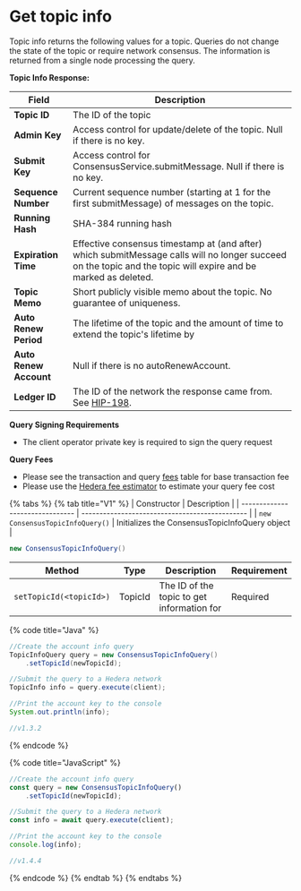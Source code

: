 # Get topic info

Topic info returns the following values for a topic. Queries do not change the state of the topic or require network consensus. The information is returned from a single node processing the query.

**Topic Info Response:**

| **Field**              | **Description**                                                                                                                                                |
| ---------------------- | -------------------------------------------------------------------------------------------------------------------------------------------------------------- |
| **Topic ID**           | The ID of the topic                                                                                                                                            |
| **Admin Key**          | Access control for update/delete of the topic. Null if there is no key.                                                                                        |
| **Submit Key**         | Access control for ConsensusService.submitMessage. Null if there is no key.                                                                                    |
| **Sequence Number**    | Current sequence number (starting at 1 for the first submitMessage) of messages on the topic.                                                                  |
| **Running Hash**       | SHA-384 running hash                                                                                                                                           |
| **Expiration Time**    | Effective consensus timestamp at (and after) which submitMessage calls will no longer succeed on the topic and the topic will expire and be marked as deleted. |
| **Topic Memo**         | Short publicly visible memo about the topic. No guarantee of uniqueness.                                                                                       |
| **Auto Renew Period**  | The lifetime of the topic and the amount of time to extend the topic's lifetime by                                                                             |
| **Auto Renew Account** | Null if there is no autoRenewAccount.                                                                                                                          |
| **Ledger ID**          | The ID of the network the response came from. See [HIP-198](https://hips.hedera.com/hip/hip-198).                                                              |

**Query Signing Requirements**

* The client operator private key is required to sign the query request

**Query Fees**

* Please see the transaction and query [fees](broken-reference) table for base transaction fee
* Please use the [Hedera fee estimator](https://hedera.com/fees) to estimate your query fee cost

{% tabs %}
{% tab title="V1" %}
| Constructor                     | Description                                    |
| ------------------------------- | ---------------------------------------------- |
| `new ConsensusTopicInfoQuery()` | Initializes the ConsensusTopicInfoQuery object |

```java
new ConsensusTopicInfoQuery()
```

| Method                  | Type    | Description                                | Requirement |
| ----------------------- | ------- | ------------------------------------------ | ----------- |
| `setTopicId(<topicId>)` | TopicId | The ID of the topic to get information for | Required    |

{% code title="Java" %}
```java
//Create the account info query
TopicInfoQuery query = new ConsensusTopicInfoQuery()
    .setTopicId(newTopicId);

//Submit the query to a Hedera network
TopicInfo info = query.execute(client);

//Print the account key to the console
System.out.println(info);

//v1.3.2
```
{% endcode %}

{% code title="JavaScript" %}
```javascript
//Create the account info query
const query = new ConsensusTopicInfoQuery()
    .setTopicId(newTopicId);

//Submit the query to a Hedera network
const info = await query.execute(client);

//Print the account key to the console
console.log(info);

//v1.4.4
```
{% endcode %}
{% endtab %}
{% endtabs %}
